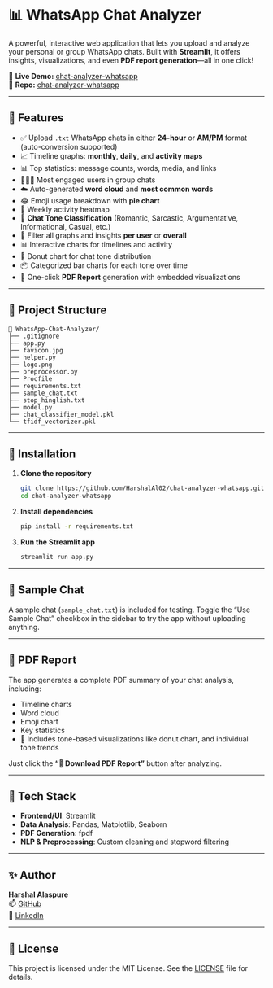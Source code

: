 # 📊 WhatsApp Chat Analyzer

A powerful, interactive web application that lets you upload and analyze your personal or group WhatsApp chats. Built with **Streamlit**, it offers insights, visualizations, and even **PDF report generation**—all in one click!

🔗 **Live Demo:** [chat-analyzer-whatsapp](https://chat-analyzer-whatsapp.onrender.com)  
📁 **Repo:** [chat-analyzer-whatsapp](https://github.com/HarshalAl02/chat-analyzer-whatsapp)

---

## 🚀 Features

- ✅ Upload `.txt` WhatsApp chats in either **24-hour** or **AM/PM** format (auto-conversion supported)
- 📈 Timeline graphs: **monthly**, **daily**, and **activity maps**
- 📊 Top statistics: message counts, words, media, and links
- 🧑‍🤝‍🧑 Most engaged users in group chats
- ☁️ Auto-generated **word cloud** and **most common words**
- 😂 Emoji usage breakdown with **pie chart**
- 🧊 Weekly activity heatmap
- 🧠 **Chat Tone Classification** (Romantic, Sarcastic, Argumentative, Informational, Casual, etc.)
- 📌 Filter all graphs and insights **per user** or **overall**
- 📊 Interactive charts for timelines and activity
- 🍩 Donut chart for chat tone distribution
- 📦 Categorized bar charts for each tone over time
- 📄 One-click **PDF Report** generation with embedded visualizations

---

## 📂 Project Structure

```
📁 WhatsApp-Chat-Analyzer/
├── .gitignore
├── app.py
├── favicon.jpg
├── helper.py
├── logo.png
├── preprocessor.py
├── Procfile
├── requirements.txt
├── sample_chat.txt
├── stop_hinglish.txt
├── model.py
├── chat_classifier_model.pkl
└── tfidf_vectorizer.pkl

```

---

## 🔧 Installation

1. **Clone the repository**
   ```bash
   git clone https://github.com/HarshalAl02/chat-analyzer-whatsapp.git
   cd chat-analyzer-whatsapp
   ```

2. **Install dependencies**
   ```bash
   pip install -r requirements.txt
   ```

3. **Run the Streamlit app**
   ```bash
   streamlit run app.py
   ```

---

## 🧪 Sample Chat

A sample chat (`sample_chat.txt`) is included for testing. Toggle the “Use Sample Chat” checkbox in the sidebar to try the app without uploading anything.

---

## 📄 PDF Report

The app generates a complete PDF summary of your chat analysis, including:
- Timeline charts
- Word cloud
- Emoji chart
- Key statistics
- 🎨 Includes tone-based visualizations like donut chart, and individual tone trends

Just click the **“📄 Download PDF Report”** button after analyzing.

---

## 🧠 Tech Stack

- **Frontend/UI**: Streamlit
- **Data Analysis**: Pandas, Matplotlib, Seaborn
- **PDF Generation**: fpdf
- **NLP & Preprocessing**: Custom cleaning and stopword filtering

---

## ✨ Author

**Harshal Alaspure**  
📫 [GitHub](https://github.com/HarshalAl02)
<br>
🔗 [LinkedIn](https://linkedin.com/in/harshal-alaspure-36b057291?utm_source=share&utm_campaign=share_via&utm_content=profile&utm_medium=android_app)

---

## 📜 License

This project is licensed under the MIT License. See the [LICENSE](LICENSE) file for details.
